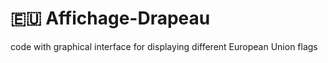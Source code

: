 # 🇪🇺 Affichage-Drapeau
code with graphical interface for displaying different European Union flags


